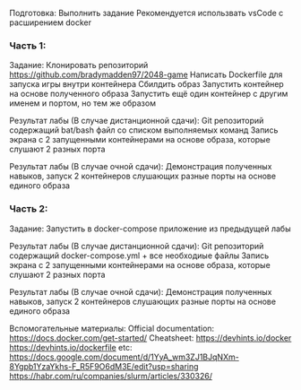 Подготовка:
Выполнить задание
Рекомендуется использвать vsCode с расширением docker

### Часть 1:
Задание:
Клонировать репозиторий https://github.com/bradymadden97/2048-game
Написать Dockerfile для запуска игры внутри контейнера
Сбилдить образ
Запустить контейнер на основе полученного образа
Запустить ещё один контейнер с другим именем и портом, но тем же образом

Результат лабы (В случае дистанционной сдачи):
Git репозиторий содержащий bat/bash файл со списком выполняемых команд
Запись экрана с 2 запущенными контейнерами на основе образа, которые слушают 2 разных порта

Результат лабы (В случае очной сдачи):
Демонстрация полученных навыков, запуск 2 контейнеров слушающих разные порты на основе единого образа

### Часть 2:
Задание:
Запустить в docker-compose приложение из предыдущей лабы

Результат лабы (В случае дистанционной сдачи):
Git репозиторий содержащий docker-compose.yml + все необходиые файлы
Запись экрана с 2 запущенными контейнерами на основе образа, которые слушают 2 разных порта

Результат лабы (В случае очной сдачи):
Демонстрация полученных навыков, запуск 2 контейнеров слушающих разные порты на основе единого образа

Вспомогательные материалы:
Official documentation:
https://docs.docker.com/get-started/
Cheatsheet:
https://devhints.io/docker
https://devhints.io/dockerfile
etc:
https://docs.google.com/document/d/1YyA_wm3ZJ1BJqNXm-8Ygpb1YzaYkhs-F_R5F9O6dM3E/edit?usp=sharing
https://habr.com/ru/companies/slurm/articles/330326/

